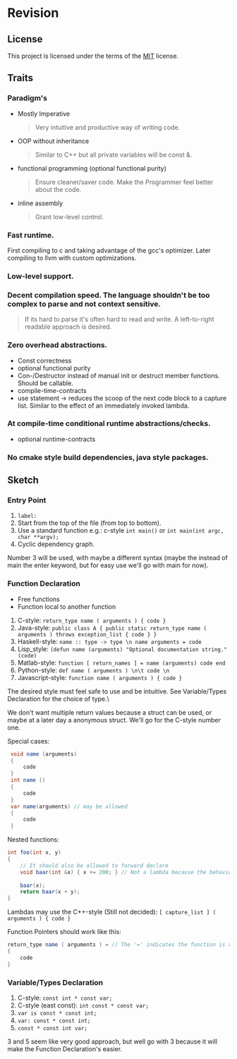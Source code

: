 # Revision

## License
This project is licensed under the terms of the [MIT](LICENSE.md) license.


## Traits
### Paradigm's
* Mostly Imperative
    >Very intuitive and productive way of writing code.
* OOP without inheritance
    >Similar to C++ but all private variables will be const &.
* functional programming (optional functional purity)
    >Ensure cleaner/saver code. Make the Programmer feel better about the code.
* inline assembly
    >Grant low-level control.
### Fast runtime.
First compiling to c and taking advantage of the gcc's optimizer.
Later compiling to llvm with custom optimizations.

### Low-level support.

### Decent compilation speed. The language shouldn't be too complex to parse and not context sensitive.
>If its hard to parse it's often hard to read and write. A left-to-right readable approach is desired.

### Zero overhead abstractions.
* Const correctness
* optional functional purity
* Con-/Destructor instead of manual init or destruct member functions. Should be callable.
* compile-time-contracts
* use statement -> reduces the scoop of the next code block to a capture list. Similar to the effect of an immediately invoked lambda.

### At compile-time conditional runtime abstractions/checks.
* optional runtime-contracts

### No cmake style build dependencies, java style packages.


## Sketch
### Entry Point
1. ```label:```
2. Start from the top of the file (from top to bottom).
3. Use a standard function e.g.: c-style ```int main()``` or ```int main(int argc, char **argv);``` 
4. Cyclic dependency graph.

Number 3 will be used, with maybe a different syntax (maybe the instead of main the enter keyword, but for easy use we'll go with main for now).

### Function Declaration
* Free functions
* Function local to another function

1. C-style: ```return_type name ( arguments ) { code }```
2. Java-style: ```public class A { public static return_type name ( arguments ) throws exception_list { code } }```
3. Haskell-style: ```name :: type -> type \n name arguments = code```
4. Lisp_style: ```(defun name (arguments) "Optional documentation string." (code)```
5. Matlab-style: ```function [ return_names ] = name (arguments) code end```
6. Python-style: ```def name ( arguments ) \n\t code \n```
7. Javascript-style: ```function name ( arguments ) { code }```

The desired style must feel safe to use and be intuitive.
See Variable/Types Declaration for the choice of type.\

We don't want multiple return values because a struct can be used, or maybe at a later day a anonymous struct. We'll go for the C-style number one.

Special cases:
```csharp
 void name (arguments)
 {
     code
 }
 int name ()
 {
     code
 }
 var name(arguments) // may be allowed
 {
     code
 }
```

Nested functions:
```csharp
int foo(int x, y)
{
    // It should also be allowed to forward declare
    void baar(int &x) { x += 200; } // Not a lambda because the behavior cant be changed
   
    baar(x);
    return baar(x + y);
}
```

Lambdas may use the C++-style (Still not decided):
```[ capture_list ] ( arguments ) { code }```

Function Pointers should work like this:
```csharp
return_type name ( arguments ) = // The '=' indicates the function is a variable (Function Pointers)
{
    code
}
```

### Variable/Types Declaration
1. C-style: ```const int * const var;```
2. C-style (east const): ```int const * const var;```
3. ```var is const * const int;```
4. ```var: const * const int;```
5. ```const * const int var;```

3 and 5 seem like very good approach, but well go with 3 because it will make the Function Declaration's easier.
